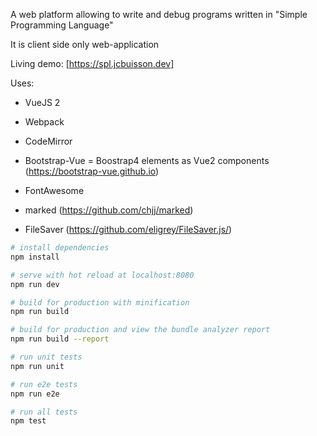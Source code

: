 

A web platform allowing to write and debug programs written in "Simple Programming Language"

It is client side only web-application

Living demo: [https://spl.jcbuisson.dev]

Uses:

- VueJS 2

- Webpack

- CodeMirror

- Bootstrap-Vue = Boostrap4 elements as Vue2 components (https://bootstrap-vue.github.io)

- FontAwesome

- marked (https://github.com/chjj/marked)

- FileSaver (https://github.com/eligrey/FileSaver.js/)


``` bash
# install dependencies
npm install

# serve with hot reload at localhost:8080
npm run dev

# build for production with minification
npm run build

# build for production and view the bundle analyzer report
npm run build --report

# run unit tests
npm run unit

# run e2e tests
npm run e2e

# run all tests
npm test
```
